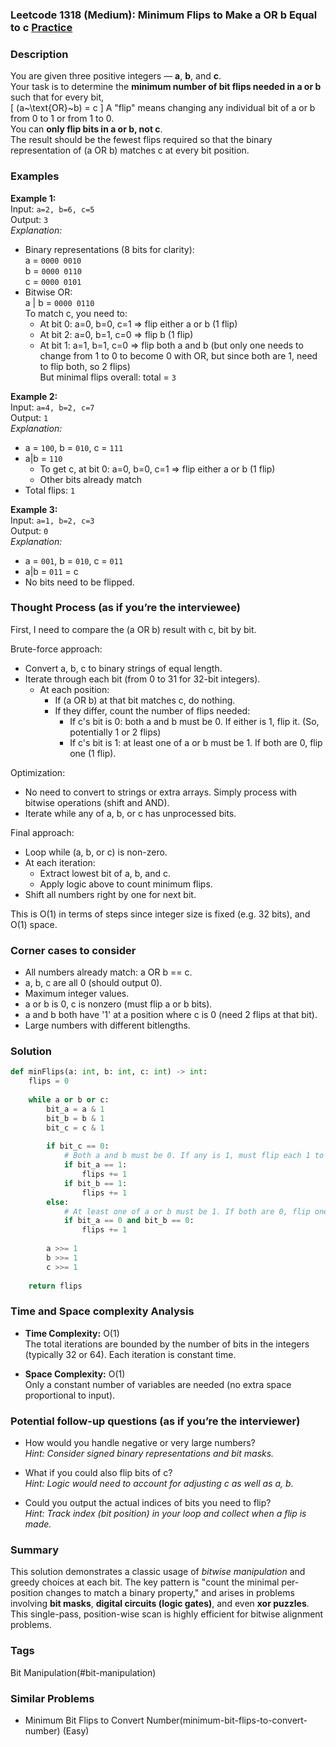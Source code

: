 ### Leetcode 1318 (Medium): Minimum Flips to Make a OR b Equal to c [Practice](https://leetcode.com/problems/minimum-flips-to-make-a-or-b-equal-to-c)

### Description  
You are given three positive integers — **a**, **b**, and **c**.  
Your task is to determine the **minimum number of bit flips needed in a or b** such that for every bit,  
\[
(a~\text{OR}~b) = c
\]
A "flip" means changing any individual bit of a or b from 0 to 1 or from 1 to 0.  
You can **only flip bits in a or b, not c**.  
The result should be the fewest flips required so that the binary representation of (a OR b) matches c at every bit position.


### Examples  

**Example 1:**  
Input: `a=2, b=6, c=5`  
Output: `3`  
*Explanation:*
- Binary representations (8 bits for clarity):  
  a = `0000 0010`  
  b = `0000 0110`  
  c = `0000 0101`  
- Bitwise OR:  
  a | b = `0000 0110`  
  To match c, you need to:
    - At bit 0: a=0, b=0, c=1  ⇒ flip either a or b (1 flip)
    - At bit 2: a=0, b=1, c=0  ⇒ flip b (1 flip)
    - At bit 1: a=1, b=1, c=0  ⇒ flip both a and b (but only one needs to change from 1 to 0 to become 0 with OR, but since both are 1, need to flip both, so 2 flips)  
  But minimal flips overall: total = `3`

**Example 2:**  
Input: `a=4, b=2, c=7`  
Output: `1`  
*Explanation:*
- a = `100`, b = `010`, c = `111`
- a|b = `110`
  - To get c, at bit 0: a=0, b=0, c=1 ⇒ flip either a or b (1 flip)
  - Other bits already match
- Total flips: `1`

**Example 3:**  
Input: `a=1, b=2, c=3`  
Output: `0`  
*Explanation:*
- a = `001`, b = `010`, c = `011`
- a|b = `011` = c  
- No bits need to be flipped.


### Thought Process (as if you’re the interviewee)  
First, I need to compare the (a OR b) result with c, bit by bit.

Brute-force approach:
- Convert a, b, c to binary strings of equal length.
- Iterate through each bit (from 0 to 31 for 32-bit integers).
  - At each position:
    - If (a OR b) at that bit matches c, do nothing.
    - If they differ, count the number of flips needed:
      - If c's bit is 0: both a and b must be 0. If either is 1, flip it. (So, potentially 1 or 2 flips)
      - If c's bit is 1: at least one of a or b must be 1. If both are 0, flip one (1 flip).

Optimization:
- No need to convert to strings or extra arrays. Simply process with bitwise operations (shift and AND).
- Iterate while any of a, b, or c has unprocessed bits.

Final approach:
- Loop while (a, b, or c) is non-zero.
- At each iteration:
  - Extract lowest bit of a, b, and c.
  - Apply logic above to count minimum flips.
- Shift all numbers right by one for next bit.

This is O(1) in terms of steps since integer size is fixed (e.g. 32 bits), and O(1) space.


### Corner cases to consider  
- All numbers already match: a OR b == c.
- a, b, c are all 0 (should output 0).
- Maximum integer values.
- a or b is 0, c is nonzero (must flip a or b bits).
- a and b both have '1' at a position where c is 0 (need 2 flips at that bit).
- Large numbers with different bitlengths.


### Solution

```python
def minFlips(a: int, b: int, c: int) -> int:
    flips = 0
    
    while a or b or c:
        bit_a = a & 1
        bit_b = b & 1
        bit_c = c & 1
        
        if bit_c == 0:
            # Both a and b must be 0. If any is 1, must flip each 1 to 0.
            if bit_a == 1:
                flips += 1
            if bit_b == 1:
                flips += 1
        else:
            # At least one of a or b must be 1. If both are 0, flip one to 1.
            if bit_a == 0 and bit_b == 0:
                flips += 1
        
        a >>= 1
        b >>= 1
        c >>= 1
        
    return flips
```


### Time and Space complexity Analysis  

- **Time Complexity:** O(1)    
  The total iterations are bounded by the number of bits in the integers (typically 32 or 64). Each iteration is constant time.
  
- **Space Complexity:** O(1)    
  Only a constant number of variables are needed (no extra space proportional to input).


### Potential follow-up questions (as if you’re the interviewer)  

- How would you handle negative or very large numbers?  
  *Hint: Consider signed binary representations and bit masks.*

- What if you could also flip bits of c?  
  *Hint: Logic would need to account for adjusting c as well as a, b.*

- Could you output the actual indices of bits you need to flip?  
  *Hint: Track index (bit position) in your loop and collect when a flip is made.*


### Summary
This solution demonstrates a classic usage of *bitwise manipulation* and greedy choices at each bit. The key pattern is "count the minimal per-position changes to match a binary property," and arises in problems involving **bit masks**, **digital circuits (logic gates)**, and even **xor puzzles**. This single-pass, position-wise scan is highly efficient for bitwise alignment problems.

### Tags
Bit Manipulation(#bit-manipulation)

### Similar Problems
- Minimum Bit Flips to Convert Number(minimum-bit-flips-to-convert-number) (Easy)